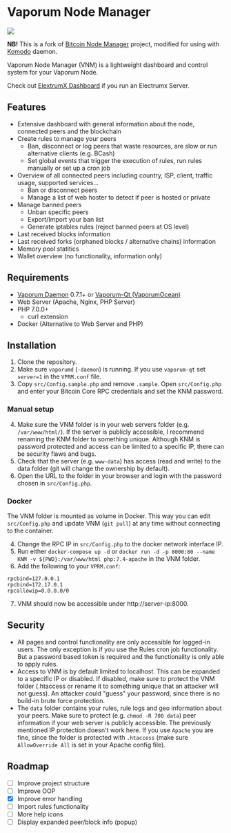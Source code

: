 # Vaporum Node Manager

![](./images/komodo-node-manager-01.png)

**NB!** This is a fork of [Bitcoin Node Manager](https://github.com/Mirobit/bitcoin-node-manager) project, modified for using with [Komodo](https://github.com/KomodoPlatform/komodo) daemon.

Vaporum Node Manager (VNM) is a lightweight dashboard and control system for your Vaporum Node.

Check out [ElextrumX Dashboard](https://github.com/Mirobit/electrumx-dashboard) if you run an Electrumx Server.

## Features

- Extensive dashboard with general information about the node, connected peers and the blockchain
- Create rules to manage your peers
  - Ban, disconnect or log peers that waste resources, are slow or run alternative clients (e.g. BCash)
  - Set global events that trigger the execution of rules, run rules manually or set up a cron job
- Overview of all connected peers including country, ISP, client, traffic usage, supported services...
  - Ban or disconnect peers
  - Manage a list of web hoster to detect if peer is hosted or private
- Manage banned peers
  - Unban specific peers
  - Export/Import your ban list
  - Generate iptables rules (reject banned peers at OS level)
- Last received blocks information
- Last received forks (orphaned blocks / alternative chains) information
- Memory pool statitics
- Wallet overview (no functionality, information only)

## Requirements

- [Vaporum Daemon](https://github.com/VaporumCoin/VaporumCoin-daemon) 0.7.1+ or [Vaporum-Qt (VaporumOcean)](https://github.com/VaporumCoin/VaporumOcean-Beta)
- Web Server (Apache, Nginx, PHP Server)
- PHP 7.0.0+
  - curl extension
- Docker (Alternative to Web Server and PHP)

## Installation

1. Clone the repository.
2. Make sure `vaporumd` (`-daemon`) is running. If you use `vaporum-qt` set `server=1` in the `VPRM.conf` file.
3. Copy `src/Config.sample.php` and remove `.sample`. Open `src/Config.php` and enter your Bitcoin Core RPC credentials and set the KNM password.

### Manual setup

4. Make sure the VNM folder is in your web servers folder (e.g. `/var/www/html/`). If the server is publicly accessible, I recommend renaming the KNM folder to something unique. Although KNM is password protected and access can be limited to a specific IP, there can be security flaws and bugs.
5. Check that the server (e.g. `www-data`) has access (read and write) to the data folder (git will change the ownership by default).
6. Open the URL to the folder in your browser and login with the password chosen in `src/Config.php`.

### Docker

The VNM folder is mounted as volume in Docker. This way you can edit `src/Config.php` and update VNM (`git pull`) at any time without connecting to the container.

4. Change the RPC IP in `src/Config.php` to the docker network interface IP.
5. Run either `docker-compose up -d` or `docker run -d -p 8000:80 --name KNM -v ${PWD}:/var/www/html php:7.4-apache` in the VNM folder.
6. Add the following to your `VPRM.conf`:
```
rpcbind=127.0.0.1
rpcbind=172.17.0.1
rpcallowip=0.0.0.0/0
```
7. VNM should now be accessible under http://server-ip:8000.

## Security

- All pages and control functionality are only accessible for logged-in users. The only exception is if you use the Rules cron job functionality. But a password based token is required and the functionality is only able to apply rules.
- Access to VNM is by default limited to localhost. This can be expanded to a specific IP or disabled. If disabled, make sure to protect the VNM folder (.htaccess or rename it to something unique that an attacker will not guess). An attacker could "guess" your password, since there is no build-in brute force protection.
- The `data` folder contains your rules, rule logs and geo information about your peers. Make sure to protect (e.g. `chmod -R 700 data`) peer information if your web server is publicly accessible. The previously mentioned IP protection doesn't work here. If you use `Apache` you are fine, since the folder is protected with `.htaccess` (make sure `AllowOverride All` is set in your Apache config file).

## Roadmap

- [ ] Improve project structure
- [ ] Improve OOP
- [x] Improve error handling
- [ ] Import rules functionality
- [ ] More help icons
- [ ] Display expanded peer/block info (popup)

